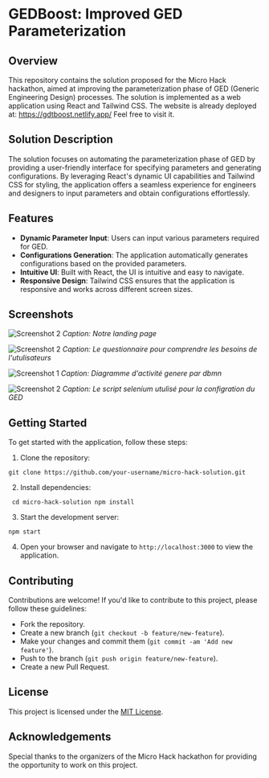 # GEDBoost: Improved GED Parameterization

## Overview
This repository contains the solution proposed for the Micro Hack hackathon, aimed at improving the parameterization phase of GED (Generic Engineering Design) processes. The solution is implemented as a web application using React and Tailwind CSS.
The website is already deployed at:
https://gdtboost.netlify.app/
Feel free to visit it.

## Solution Description
The solution focuses on automating the parameterization phase of GED by providing a user-friendly interface for specifying parameters and generating configurations. By leveraging React's dynamic UI capabilities and Tailwind CSS for styling, the application offers a seamless experience for engineers and designers to input parameters and obtain configurations effortlessly.

## Features
- **Dynamic Parameter Input**: Users can input various parameters required for GED.
- **Configurations Generation**: The application automatically generates configurations based on the provided parameters.
- **Intuitive UI**: Built with React, the UI is intuitive and easy to navigate.
- **Responsive Design**: Tailwind CSS ensures that the application is responsive and works across different screen sizes.

## Screenshots

![Screenshot 2](/screenshots/screen0.png)
*Caption: Notre landing page*


![Screenshot 2](/screenshots/screen3.png)
*Caption: Le questionnaire pour comprendre les besoins de l'utulisateurs*

![Screenshot 1](/src/assets/screen0.png)
*Caption: Diagramme d'activité genere par dbmn*

![Screenshot 2](/screenshots/screen2.png)
*Caption: Le script selenium utulisé pour la configration du GED*


## Getting Started
To get started with the application, follow these steps:

1. Clone the repository:

```git clone https://github.com/your-username/micro-hack-solution.git```

2. Install dependencies:

``` cd micro-hack-solution npm install```


3. Start the development server:

``` npm start ```


4. Open your browser and navigate to `http://localhost:3000` to view the application.

## Contributing
Contributions are welcome! If you'd like to contribute to this project, please follow these guidelines:
- Fork the repository.
- Create a new branch (`git checkout -b feature/new-feature`).
- Make your changes and commit them (`git commit -am 'Add new feature'`).
- Push to the branch (`git push origin feature/new-feature`).
- Create a new Pull Request.

## License
This project is licensed under the [MIT License](LICENSE).

## Acknowledgements
Special thanks to the organizers of the Micro Hack hackathon for providing the opportunity to work on this project.
